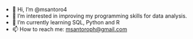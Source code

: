 - 👋 Hi, I’m @msantoro4
- 👀 I’m interested in improving my programming skills for data analysis. 
- 🌱 I’m currently learning SQL, Python and R
- 📫 How to reach me: msantoroph@gmail.com

<!---
msantoro4/msantoro4 is a ✨ special ✨ repository because its `README.md` (this file) appears on your GitHub profile.
You can click the Preview link to take a look at your changes.
--->
